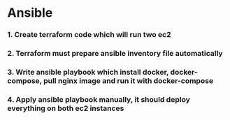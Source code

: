 # Ansible

### 1. Create terraform code which will run two ec2

### 2. Terraform must prepare ansible inventory file automatically

### 3. Write ansible playbook which install docker, docker-compose, pull nginx image and run it with docker-compose

### 4. Apply ansible playbook manually, it should deploy everything on both ec2 instances